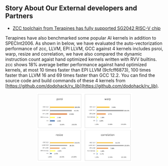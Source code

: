 ## Story About Our External developers and Partners

- [ZCC toolchain from Terapines has fully supported SG2042 RISC-V chip](./Partner/Terapines.pdf)

Terapines have also benchmarked some popular AI kernels in addition to SPECInt2006. As shown in below, we have evaluated the auto-vectorization performance of zcc, LLVM, EPI LLVM, GCC against 4 kernels includes psroi,
warp, resize and correlation, we have also compared the dynamic instruction count agaist hand optimized kernels written with RVV builtins. zcc shows 18% average better performance against hand optimized kernels, at most 10
times faster than EPI LLVM (9cfcff6873), 100 times faster than LLVM 16 and 69 times faster than GCC 12.2. You can find the source code and build commands of these 4 kernels from [https://github.com/dodohack/rv_lib](https://github.com/dodohack/rv_lib).


<div align="center">
<img src= ./Partner/zcc_demo.png
 width="60%"/>
</div>

